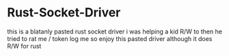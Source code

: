 # Rust-Socket-Driver
this is a blatanly pasted rust socket driver i was helping a kid R/W to then he tried to rat me / token log me so enjoy this pasted driver although it does R/W for rust 
